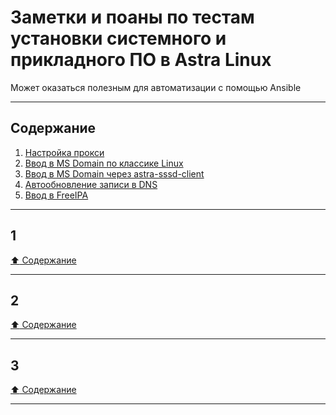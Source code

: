 # Заметки и поаны по тестам установки системного и прикладного ПО в Astra Linux #

Может оказаться полезным для автоматизации с помощью Ansible

----

## Содержание ##

1. [Настройка прокси]()    
2. [Ввод в MS Domain по классике Linux]()    
3. [Ввод в MS Domain через astra-sssd-client]()    
4. [Автообновление записи в DNS]()    
5. [Ввод в FreeIPA]()    

----

## 1 ##

[:arrow_up: Содержание](#содержание)

----

## 2 ##

[:arrow_up: Содержание](#содержание)

----

## 3 ##

[:arrow_up: Содержание](#содержание)

----

